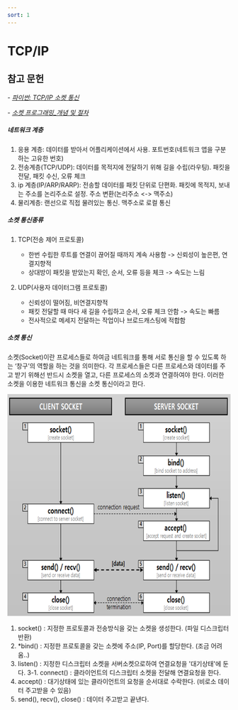```yaml
---
sort: 1
---
```


# TCP/IP

## 참고 문헌

*- [파이썬: TCP/IP 소켓 통신](https://duri1994.github.io/python/python-socket-network/)*

*- [소켓 프로그래밍_개념 및 절차](https://aronglife.tistory.com/entry/NetworkTCPIP-%EC%86%8C%EC%BC%93-%ED%94%84%EB%A1%9C%EA%B7%B8%EB%9E%98%EB%B0%8D-%EA%B0%9C%EB%85%901?category=910808)*

##### 네트워크 계층
1) 응용 계층: 데이터를 받아서 어플리케이션에서 사용. 포트번호(네트워크 앱을 구분하는 고유한 번호)
2) 전송계층(TCP/UDP): 데이터를 목적지에 전달하기 위해 길을 수립(라우팅). 패킷을 전달, 패킷 수신, 오류 체크
3) ip 계층(IP/ARP/RARP): 전송할 데이터를 패킷 단위로 단편화. 패킷에 목적지, 보내는 주소를 논리주소로 설정. 주소 변환(논리주소 <-> 맥주소)
4) 물리계층: 랜선으로 직접 물려있는 통신. 맥주소로 로컬 통신

##### 소켓 통신종류
1. TCP(전송 제어 프로토콜)
    * 한번 수립한 루트를 연결이 끊어질 때까지 계속 사용함 -> 신뢰성이 높은편, 연결지향적
    * 상대방이 패킷을 받았는지 확인, 순서, 오류 등을 체크 -> 속도는 느림

2. UDP(사용자 데이터그램 프로토콜)
    * 신뢰성이 떨어짐, 비연결지향적
    * 패킷 전달할 때 마다 새 길을 수립하고 순서, 오류 체크 안함 -> 속도는 빠름
    * 전사적으로 메세지 전달하는 작업이나 브로드캐스팅에 적합함

##### 소켓 통신
소켓(Socket)이란 프로세스들로 하여금 네트워크를 통해 서로 통신을 할 수 있도록 하는 ‘창구’의 역할을 하는 것을 의미한다. 각 프로세스들은 다른 프로세스와 데이터를 주고 받기 위해선 반드시 소켓을 열고, 다른 프로세스의 소켓과 연결하여야 한다. 이러한 소켓을 이용한 네트워크 통신을 소켓 통신이라고 한다.

<img src="socket.png"  width="650" height="500">

1. socket() : 지정한 프로토콜과 전송방식을 갖는 소켓을 생성한다. (파일 디스크립터 반환)
2. *bind() : 지정한 프로토콜을 갖는 소켓에 주소(IP, Port)를 할당한다. (조금 어려움..)
3. listen() : 지정한 디스크립터 소켓을 서버소켓으로하여 연결요청을 '대기상태'에 둔다.
3-1. connect() : 클라이언트의 디스크립터 소켓을 전달해 연결요청을 한다.
4. accept() : 대기상태에 있는 클라이언트의 요청을 순서대로 수락한다. (비로소 데이터 주고받을 수 있음)
5. send(), recv(), close() : 데이터 주고받고 끝낸다.